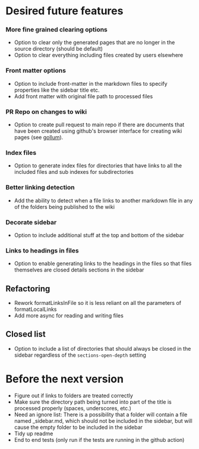 # Desired future features

### More fine grained clearing options
- Option to clear only the generated pages that are no longer in the source directory (should be default)
- Option to clear everything including files created by users elsewhere

### Front matter options
- Option to include front-matter in the markdown files to specify properties like the sidebar title etc.
- Add front matter with original file path to processed files

### PR Repo on changes to wiki
- Option to create pull request to main repo if there are documents that have been created using github's browser interface for creating wiki pages (see [gollum](https://docs.github.com/en/actions/using-workflows/events-that-trigger-workflows#gollum)).

### Index files
- Option to generate index files for directories that have links to all the included files and sub indexes for subdirectories

### Better linking detection
- Add the ability to detect when a file links to another markdown file in any of the folders being published to the wiki

### Decorate sidebar
- Option to include additional stuff at the top and bottom of the sidebar

### Links to headings in files
- Option to enable generating links to the headings in the files so that files themselves are closed details sections in the sidebar

## Refactoring
- Rework formatLinksInFile so it is less reliant on all the parameters of formatLocalLinks
- Add more async for reading and writing files

## Closed list
- Option to include a list of directories that should always be closed in the sidebar regardless of the `sections-open-depth` setting

# Before the next version
- Figure out if links to folders are treated correctly
- Make sure the directory path being turned into part of the title is processed properly (spaces, underscores, etc.)
- Need an ignore list: There is a possibility that a folder will contain a file named _sidebar.md, which should not be included in the sidebar, but will cause the empty folder to be included in the sidebar
- Tidy up readme
- End to end tests (only run if the tests are running in the github action)